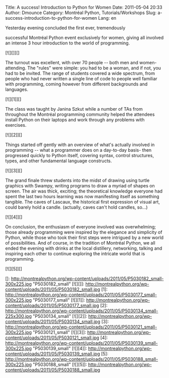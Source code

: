 Title: A success! Introduction to Python for Women
Date: 2011-05-04 20:33
Author: Dmounce
Category: Montréal Python, Tutorials/Workshops
Slug: a-success-introduction-to-python-for-women
Lang: en

<!--:en-->Yesterday evening concluded the first ever, tremendously
successful Montréal Python event exclusively for women, giving all
involved an intense 3 hour introduction to the world of programming.

[![][]][]

</p>
The turnout was excellent, with over 70 people -- both men and women-
attending. The "rules" were simple: you had to be a woman, and if not,
you had to be invited. The range of students covered a wide spectrum,
from people who had never written a single line of code to people well
familiar with programming, coming however from different backgrounds and
languages.

[![][1]][]

</p>
The class was taught by Janina Szkut while a number of TAs from
throughout the Montréal programming community helped the attendees
install Python on their laptops and work through any problems with
exercises.

[![][2]][]

</p>
Things started off gently with an overview of what's actually involved
in programming -- what a programmer does on a day-to-day basis- then
progressed quickly to Python itself, covering syntax, control
structures, types, and other fundamental language constructs.

[![][3]][]

</p>
The grand finale threw students into the midst of drawing using turtle
graphics with Swampy, writing programs to draw a myriad of shapes on
screen. The air was thick, exciting; the theoretical knowledge everyone
had spent the last two hours learning was now manifesting itself as
something tangible. The caves of Lascaux, the historical first
expression of visual art, could barely hold a candle. (actually, caves
can't hold candles, so...)

[![][4]][]

</p>
On conclusion, the enthusiasm of everyone involved was overwhelming;
those already programming were inspired by the elegance and simplicity
of Python, while those who took their first steps were intrigued by a
new world of possibilities. And of course, in the tradition of Montréal
Python, we all ended the evening with drinks at the local distillery,
networking, talking and inspiring each other to continue exploring the
intricate world that is programming.

[![][5]][]

<!--:-->

</p>

  []: http://montrealpython.org/wp-content/uploads/2011/05/P5030182_small-300x225.jpg
    "P5030182_small"
  [![][]]: http://montrealpython.org/wp-content/uploads/2011/05/P5030182_small.jpg
  [1]: http://montrealpython.org/wp-content/uploads/2011/05/P5030177_small-300x225.jpg
    "P5030177_small"
  [![][1]]: http://montrealpython.org/wp-content/uploads/2011/05/P5030177_small.jpg
  [2]: http://montrealpython.org/wp-content/uploads/2011/05/P5030134_small-225x300.jpg
    "P5030134_small"
  [![][2]]: http://montrealpython.org/wp-content/uploads/2011/05/P5030134_small.jpg
  [3]: http://montrealpython.org/wp-content/uploads/2011/05/P5030121_small-300x225.jpg
    "P5030121_small"
  [![][3]]: http://montrealpython.org/wp-content/uploads/2011/05/P5030121_small.jpg
  [4]: http://montrealpython.org/wp-content/uploads/2011/05/P5030139_small-300x225.jpg
    "P5030139_small"
  [![][4]]: http://montrealpython.org/wp-content/uploads/2011/05/P5030139_small.jpg
  [5]: http://montrealpython.org/wp-content/uploads/2011/05/P5030188_small-300x225.jpg
    "P5030188_small"
  [![][5]]: http://montrealpython.org/wp-content/uploads/2011/05/P5030188_small.jpg

